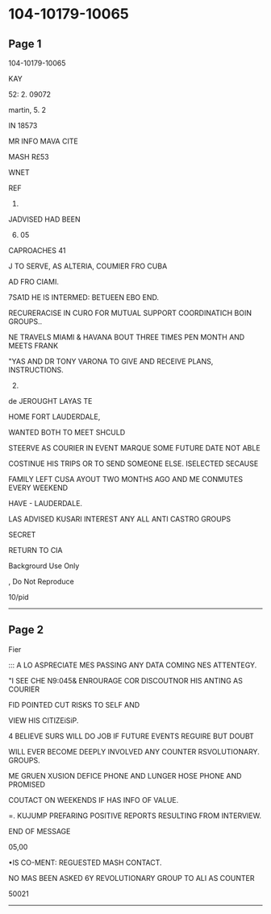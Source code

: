 # 104-10179-10065

## Page 1

104-10179-10065

KAY

52: 2. 09072

martin, 5. 2

IN 18573

MR INFO MAVA CITE

MASH R£53

WNET

REF

1.

JADVISED HAD BEEN

06. 05

CAPROACHES 41

J TO SERVE, AS ALTERIA, COUMIER FRO CUBA

AD FRO CIAMI.

7SA1D HE IS INTERMED: BETUEEN EBO END.

RECURERACISE IN CURO FOR MUTUAL SUPPORT COORDINATICH BOIN GROUPS..

NE TRAVELS MIAMI & HAVANA BOUT THREE TIMES PEN MONTH AND MEETS FRANK

"YAS AND DR TONY VARONA TO GIVE AND RECEIVE PLANS, INSTRUCTIONS.

2.

de JEROUGHT LAYAS TE

HOME FORT LAUDERDALE,

WANTED BOTH TO MEET SHCULD

STEERVE AS COURIER IN EVENT MARQUE SOME FUTURE DATE NOT ABLE

COSTINUE HIS TRIPS OR TO SEND SOMEONE ELSE. ISELECTED SECAUSE

FAMILY LEFT CUSA AYOUT TWO MONTHS AGO AND ME CONMUTES EVERY WEEKEND

HAVE - LAUDERDALE.

LAS ADVISED KUSARI INTEREST ANY ALL ANTI CASTRO GROUPS

SECRET

RETURN TO CIA

Backgrourd Use Only

, Do Not Reproduce

10/pid

---

## Page 2

Fier

::: A LO ASPRECIATE MES PASSING ANY DATA COMING NES ATTENTEGY.

"I SEE CHE N9:045& ENROURAGE COR DISCOUTNOR HIS ANTING AS COURIER

FID POINTED CUT RISKS TO SELF AND

VIEW HIS CITIZEiSiP.

4 BELIEVE SURS WILL DO JOB IF FUTURE EVENTS REGUIRE BUT DOUBT

WILL EVER BECOME DEEPLY INVOLVED ANY COUNTER RSVOLUTIONARY. GROUPS.

ME GRUEN XUSION DEFICE PHONE AND LUNGER HOSE PHONE AND PROMISED

COUTACT ON WEEKENDS IF HAS INFO OF VALUE.

=. KUJUMP PREFARING POSITIVE REPORTS RESULTING FROM INTERVIEW.

END OF MESSAGE

05,00

•IS CO-MENT: REGUESTED MASH CONTACT.

NO MAS BEEN ASKED 6Y REVOLUTIONARY GROUP TO ALI AS COUNTER

50021

---

